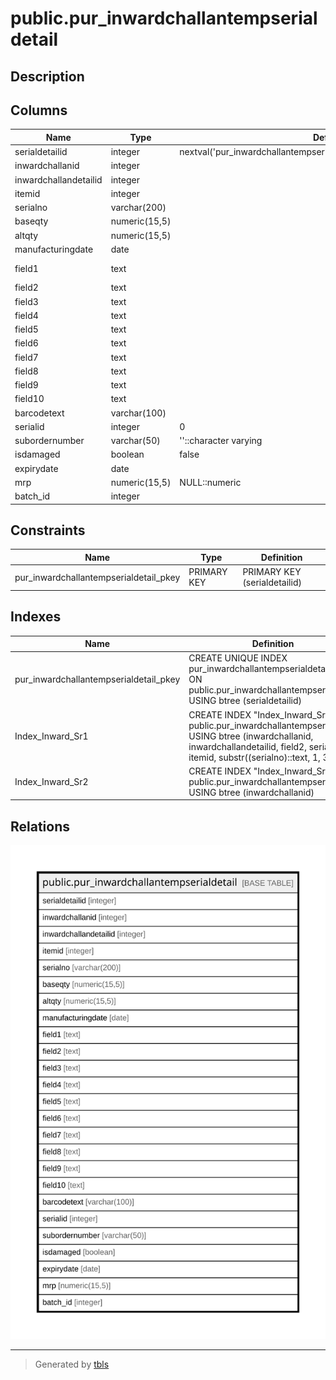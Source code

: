 # public.pur_inwardchallantempserialdetail

## Description

## Columns

| Name | Type | Default | Nullable | Children | Parents | Comment |
| ---- | ---- | ------- | -------- | -------- | ------- | ------- |
| serialdetailid | integer | nextval('pur_inwardchallantempserialdetail_serialdetailid_seq'::regclass) | false |  |  |  |
| inwardchallanid | integer |  | true |  |  |  |
| inwardchallandetailid | integer |  | true |  |  |  |
| itemid | integer |  | true |  |  |  |
| serialno | varchar(200) |  | true |  |  |  |
| baseqty | numeric(15,5) |  | true |  |  |  |
| altqty | numeric(15,5) |  | true |  |  |  |
| manufacturingdate | date |  | true |  |  |  |
| field1 | text |  | true |  |  | gross weight |
| field2 | text |  | true |  |  | line no |
| field3 | text |  | true |  |  |  |
| field4 | text |  | true |  |  |  |
| field5 | text |  | true |  |  |  |
| field6 | text |  | true |  |  |  |
| field7 | text |  | true |  |  |  |
| field8 | text |  | true |  |  |  |
| field9 | text |  | true |  |  |  |
| field10 | text |  | true |  |  |  |
| barcodetext | varchar(100) |  | true |  |  |  |
| serialid | integer | 0 | false |  |  |  |
| subordernumber | varchar(50) | ''::character varying | true |  |  |  |
| isdamaged | boolean | false | true |  |  |  |
| expirydate | date |  | true |  |  |  |
| mrp | numeric(15,5) | NULL::numeric | true |  |  |  |
| batch_id | integer |  | true |  |  |  |

## Constraints

| Name | Type | Definition |
| ---- | ---- | ---------- |
| pur_inwardchallantempserialdetail_pkey | PRIMARY KEY | PRIMARY KEY (serialdetailid) |

## Indexes

| Name | Definition |
| ---- | ---------- |
| pur_inwardchallantempserialdetail_pkey | CREATE UNIQUE INDEX pur_inwardchallantempserialdetail_pkey ON public.pur_inwardchallantempserialdetail USING btree (serialdetailid) |
| Index_Inward_Sr1 | CREATE INDEX "Index_Inward_Sr1" ON public.pur_inwardchallantempserialdetail USING btree (inwardchallanid, inwardchallandetailid, field2, serialno, itemid, substr((serialno)::text, 1, 3)) |
| Index_Inward_Sr2 | CREATE INDEX "Index_Inward_Sr2" ON public.pur_inwardchallantempserialdetail USING btree (inwardchallanid) |

## Relations

![er](public.pur_inwardchallantempserialdetail.svg)

---

> Generated by [tbls](https://github.com/k1LoW/tbls)
